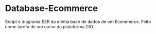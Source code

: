 # Database-Ecommerce
Script e diagrama EER da minha base de dados de um Ecommerce. Feito como tarefa de um curso da plataforma DIO.
